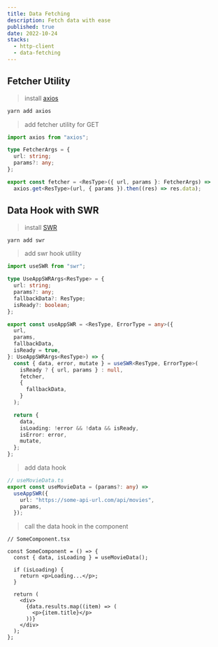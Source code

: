 ```yaml
---
title: Data Fetching
description: Fetch data with ease
published: true
date: 2022-10-24
stacks:
  - http-client
  - data-fetching
---
```


## Fetcher Utility

> install [axios](https://axios-http.com/)

```bash
yarn add axios
```

> add fetcher utility for GET

```ts
import axios from "axios";

type FetcherArgs = {
  url: string;
  params?: any;
};

export const fetcher = <ResType>({ url, params }: FetcherArgs) =>
  axios.get<ResType>(url, { params }).then((res) => res.data);
```

## Data Hook with SWR

> install [SWR](https://swr.vercel.app)

```bash
yarn add swr
```

> add swr hook utility

```ts
import useSWR from "swr";

type UseAppSWRArgs<ResType> = {
  url: string;
  params?: any;
  fallbackData?: ResType;
  isReady?: boolean;
};

export const useAppSWR = <ResType, ErrorType = any>({
  url,
  params,
  fallbackData,
  isReady = true,
}: UseAppSWRArgs<ResType>) => {
  const { data, error, mutate } = useSWR<ResType, ErrorType>(
    isReady ? { url, params } : null,
    fetcher,
    {
      fallbackData,
    }
  );

  return {
    data,
    isLoading: !error && !data && isReady,
    isError: error,
    mutate,
  };
};
```

> add data hook

```ts
// useMovieData.ts
export const useMovieData = (params?: any) =>
  useAppSWR({
    url: "https://some-api-url.com/api/movies",
    params,
  });
```

> call the data hook in the component

```tsx
// SomeComponent.tsx

const SomeComponent = () => {
  const { data, isLoading } = useMovieData();

  if (isLoading) {
    return <p>Loading...</p>;
  }

  return (
    <div>
      {data.results.map((item) => (
        <p>{item.title}</p>
      ))}
    </div>
  );
};
```
